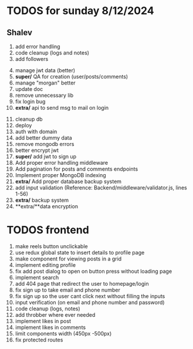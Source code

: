 # TODOS for sunday 8/12/2024

## Shalev

1. add error handling
2. code cleanup (logs and notes)
3. add followers
<!-- 4. add likes to comments -->
4. manage jwt data (better)
5. **super/** QA for creation (user/posts/comments)
6. manage "morgan" better
7. update doc
8. remove unnecessary lib
9. fix login bug
10. **extra/** api to send msg to mail on login
<!-- 11. **super/** make route for user by id -->
11. cleanup db
12. deploy
13. auth with domain
14. add better dummy data
15. remove mongodb errors
16. better encrypt jwt
17. **super/** add jwt to sign up
18. Add proper error handling middleware
19. Add pagination for posts and comments endpoints
20. Implement proper MongoDB indexing
21. **extra/** Add proper database backup system
22. add input validation (Reference: Backend/middleware/validator.js, lines 1-56)
23. **extra/** backup system
24. **extra/**data encryption

# TODOS frontend

1. make reels button unclickable
2. use redux global state to insert details to profile page
3. make component for viewing posts in a grid
4. implement editing profile
5. fix add post dialog to open on button press without loading page
6. implement search
7. add 404 page that redirect the user to homepage/login
8. fix sign up to take email and phone number
9. fix sign up so the user cant click next without filling the inputs
10. input verification (on email and phone number and password)
11. code cleanup (logs, notes)
12. add throbber where ever needed
13. implement likes in post
14. implement likes in comments
15. limit components width (450px -500px)
16. fix protected routes
